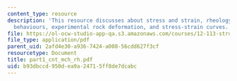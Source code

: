```yaml
---
content_type: resource
description: 'This resource discusses about stress and strain, rheology: ideal material
  behaviours, experimental rock deformation, and stress-strain curves.'
file: https://ol-ocw-studio-app-qa.s3.amazonaws.com/courses/12-113-structural-geology-fall-2005/b93dbccd950dea9a24715ff8de7dcabc_part1_cnt_mch_rh.pdf
file_type: application/pdf
parent_uid: 2afd4e30-a936-7424-a008-56cdd627f3cf
resourcetype: Document
title: part1_cnt_mch_rh.pdf
uid: b93dbccd-950d-ea9a-2471-5ff8de7dcabc
---
```

